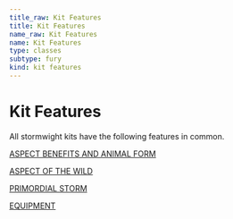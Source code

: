 ```yaml
---
title_raw: Kit Features
title: Kit Features
name_raw: Kit Features
name: Kit Features
type: classes
subtype: fury
kind: kit features
---
```


# Kit Features

All stormwight kits have the following features in common.

[ASPECT BENEFITS AND ANIMAL FORM](./Aspect%20Benefits%20And%20Animal%20Form.md)

[ASPECT OF THE WILD](./Aspect%20Of%20The%20Wild.md)

[PRIMORDIAL STORM](./Primordial%20Storm.md)

[EQUIPMENT](./Equipment/Equipment.md)
